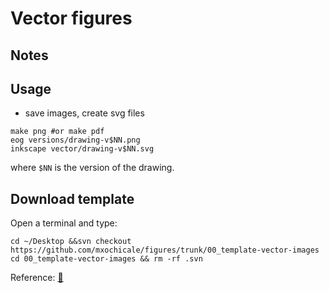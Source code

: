 # Vector figures

## Notes

## Usage 
* save images, create svg files
```
make png #or make pdf
eog versions/drawing-v$NN.png
inkscape vector/drawing-v$NN.svg
```
where `$NN` is the version of the drawing.

## Download template
Open a terminal and type:
```
cd ~/Desktop &&svn checkout https://github.com/mxochicale/figures/trunk/00_template-vector-images
cd 00_template-vector-images && rm -rf .svn
```

Reference: [:link:](https://stackoverflow.com/questions/7106012/download-a-single-folder-or-directory-from-a-github-repo)
